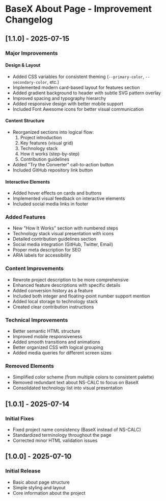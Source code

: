 # BaseX About Page - Improvement Changelog

## [1.1.0] - 2025-07-15

### Major Improvements

#### Design & Layout
- Added CSS variables for consistent theming (`--primary-color`, `--secondary-color`, etc.)
- Implemented modern card-based layout for features section
- Added gradient background to header with subtle SVG pattern overlay
- Improved spacing and typography hierarchy
- Added responsive design with better mobile support
- Included Font Awesome icons for better visual communication

#### Content Structure
- Reorganized sections into logical flow:
  1. Project introduction
  2. Key features (visual grid)
  3. Technology stack
  4. How it works (step-by-step)
  5. Contribution guidelines
- Added "Try the Converter" call-to-action button
- Included GitHub repository link button

#### Interactive Elements
- Added hover effects on cards and buttons
- Implemented visual feedback on interactive elements
- Included social media links in footer

### Added Features
- New "How It Works" section with numbered steps
- Technology stack visual presentation with icons
- Detailed contribution guidelines section
- Social media integration (GitHub, Twitter, Email)
- Proper meta description for SEO
- ARIA labels for accessibility

### Content Improvements
- Rewrote project description to be more comprehensive
- Enhanced feature descriptions with specific details
- Added conversion history as a feature
- Included both integer and floating-point number support mention
- Added local storage to technology stack
- Created clear contribution instructions

### Technical Improvements
- Better semantic HTML structure
- Improved mobile responsiveness
- Added smooth transitions and animations
- Better organized CSS with logical grouping
- Added media queries for different screen sizes

### Removed Elements
- Simplified color scheme (from multiple colors to consistent palette)
- Removed redundant text about NS-CALC to focus on BaseX
- Consolidated technology list into visual presentation

## [1.0.1] - 2025-07-14
### Initial Fixes
- Fixed project name consistency (BaseX instead of NS-CALC)
- Standardized terminology throughout the page
- Corrected minor HTML validation issues

## [1.0.0] - 2025-07-10
### Initial Release
- Basic about page structure
- Simple styling and layout
- Core information about the project
